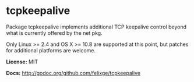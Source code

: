 # tcpkeepalive

Package tcpkeepalive implements additional TCP keepalive control beyond what is
currently offered by the net pkg.

Only Linux \>= 2.4 and OS X \>= 10.8 are supported at this point, but patches
for additional platforms are welcome.

**License:** MIT

**Docs:** http://godoc.org/github.com/felixge/tcpkeepalive

